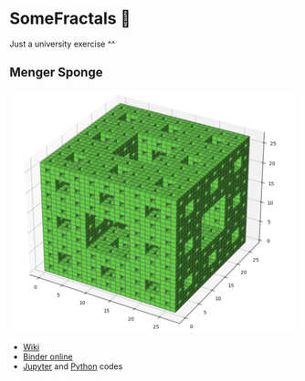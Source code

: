 # SomeFractals 🎯

Just a university exercise ^^

## Menger Sponge

![menger-sponge](menger_sponge/demo.png)

* [Wiki](https://en.wikipedia.org/wiki/Menger_sponge)
* [Binder online](https://mybinder.org/v2/gh/abionics/SomeFractals/HEAD?labpath=menger_sponge%2Fmenger_sponge.ipynb)
* [Jupyter](menger_sponge/menger_sponge.ipynb) and [Python](menger_sponge/menger_sponge.py) codes
